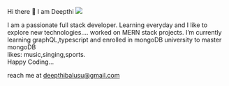 Hi there 👋 I am Deepthi <img src="https://upload.wikimedia.org/wikipedia/commons/thumb/e/ea/Breathe-face-smile.svg/35px-Breathe-face-smile.svg.png"></img>

I am a passionate full stack developer.
Learning everyday and I like to explore new technologies....
worked on MERN stack projects.
I’m currently learning graphQL,typescript and enrolled in mongoDB university to master mongoDB<br>
likes: music,singing,sports.<br>
Happy Coding...

reach me at deepthibalusu@gmail.com
